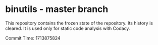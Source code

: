 # binutils - master branch

This repository contains the frozen state of the repository.
Its history is cleared. It is used only for static code
analysis with Codacy.

Commit Time: 1713875824